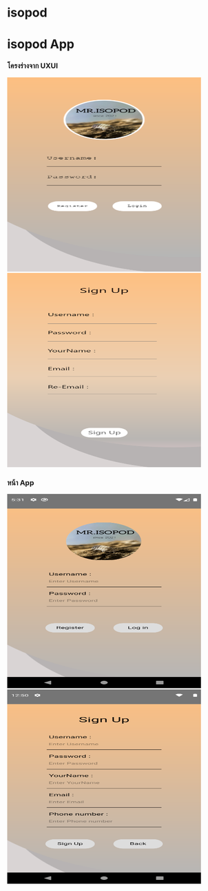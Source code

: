 # isopod
<h1>isopod App</h1>

<h3>โครงร่างจาก UXUI</h3>
<img src="ref/uxui_li.png" width="450" height="450">
<img src="ref/uxui_rg.png" width="450" height="450">
<p></p>

<h3>หน้า App</h3>
<img src="ref/img_Li.png" width="450" height="450">
<img src="ref/img_Rg.png" width="450" height="450">
